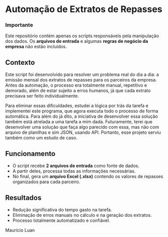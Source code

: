 # Automação de Extratos de Repasses

### Importante

Este repositório contém apenas os scripts responsáveis pela manipulação dos dados.
Os **arquivos de entrada** e algumas **regras de negócio da empresa** não estão incluídos.

## Contexto

Este script foi desenvolvido para resolver um problema real do dia a dia: a emissão mensal dos extratos de repasses para os parceiros da empresa.
Antes da automação, o processo era totalmente manual, repetitivo e demorado, além de estar sujeito a erros humanos, já que cada extrato precisava ser feito individualmente.

Para eliminar essas dificuldades, estudei a lógica por trás da tarefa e implementei este programa, que agora executa todo o processo de forma automática.
Para além do já dito, a iniciativa de desenvolver essa solução também está atrelada a uma tarefa a mim dada. Futuramente, terei que desenvolver uma solução que faça algo parecido com essa, mas não com arquivo de planilhas e sim JSON, usando API. Portanto, esse projeto serviu também como um estudo de caso.


## Funcionamento

- O script recebe **2 arquivos de entrada** como fonte de dados.
- A partir deles, processa todas as informações necessárias.
- No final, gera um **arquivo Excel (.xlsx)** contendo os valores de repasses organizados para cada parceiro.

## Resultados

- Redução significativa do tempo gasto na tarefa.
- Eliminação de erros manuais no cálculo e na geração dos extratos.
- Processo totalmente automatizado e confiável.

Mauricio Luan
